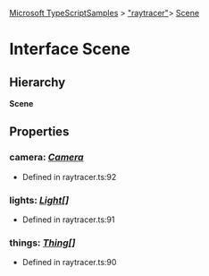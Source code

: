 [Microsoft TypeScriptSamples](../index.md) >  ["raytracer"](../modules/_raytracer_.md)>  [Scene](../interfaces/_raytracer_.scene.md)
# Interface Scene


## Hierarchy
**Scene**










## Properties

<a id="camera"></a>

### **camera**:  *[Camera](../classes/_raytracer_.camera.md)* 







* Defined in raytracer.ts:92






<a id="lights"></a>

### **lights**:  *[Light](../interfaces/_raytracer_.light.md)[]* 







* Defined in raytracer.ts:91






<a id="things"></a>

### **things**:  *[Thing](../interfaces/_raytracer_.thing.md)[]* 







* Defined in raytracer.ts:90








